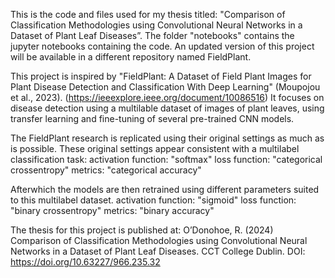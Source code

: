 This is the code and files used for my thesis titled: "Comparison of Classification Methodologies using Convolutional Neural Networks in a Dataset of Plant Leaf Diseases”.
The folder "notebooks" contains the jupyter notebooks containing the code.
An updated version of this project will be available in a different repository named FieldPlant.

This project is inspired by "FieldPlant: A Dataset of Field Plant Images for Plant Disease Detection and Classification With Deep Learning" (Moupojou et al., 2023). (https://ieeexplore.ieee.org/document/10086516)
It focuses on disease detection using a multilable dataset of images of plant leaves, using transfer learning and fine-tuning of several pre-trained CNN models.

The FieldPlant research is replicated using their original settings as much as is possible.
These original settings appear consistent with a multilabel classification task:
activation function: "softmax"
loss function: "categorical crossentropy"
metrics: "categorical accuracy"

Afterwhich the models are then retrained using different parameters suited to this multilabel dataset.
activation function: "sigmoid"
loss function: "binary crossentropy"
metrics: "binary accuracy"

The thesis for this project is published at:
O’Donohoe, R. (2024) Comparison of Classification Methodologies using Convolutional Neural Networks in a Dataset of Plant Leaf Diseases. CCT College Dublin. DOI: https://doi.org/10.63227/966.235.32
